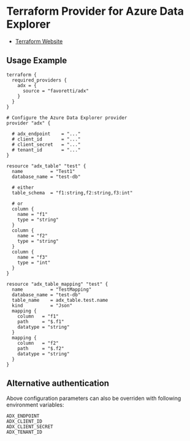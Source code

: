 # Terraform Provider for Azure Data Explorer

* [Terraform Website](https://www.terraform.io)

## Usage Example

```hcl
terraform {
  required_providers {
    adx = {
      source = "favoretti/adx"
    }
  }
}

# Configure the Azure Data Explorer provider
provider "adx" {

  # adx_endpoint    = "..."
  # client_id       = "..."
  # client_secret   = "..."
  # tenant_id       = "..."
}

resource "adx_table" "test" {
  name          = "Test1"
  database_name = "test-db"

  # either
  table_schema  = "f1:string,f2:string,f3:int"

  # or
  column {
    name = "f1"
    type = "string"
  }
  column {
    name = "f2"
    type = "string"
  }
  column {
    name = "f3"
    type = "int"
  }
}

resource "adx_table_mapping" "test" {
  name          = "TestMapping"
  database_name = "test-db"
  table_name    = adx_table.test.name
  kind          = "Json"
  mapping {
    column   = "f1"
    path     = "$.f1"
    datatype = "string"
  }
  mapping {
    column   = "f2"
    path     = "$.f2"
    datatype = "string"
  }
}

```

## Alternative authentication
Above configuration parameters can also be overriden with following environment variables:
```
ADX_ENDPOINT
ADX_CLIENT_ID
ADX_CLIENT_SECRET
ADX_TENANT_ID
```

